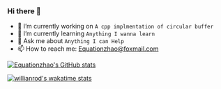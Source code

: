 ### Hi there 👋

- 🔭 I’m currently working on `A cpp implmentation of circular buffer`
- 🌱 I’m currently learning `Anything I wanna learn`
- 💬 Ask me about `Anything I can Help`
- 📫 How to reach me: Equationzhao@foxmail.com

[![Equationzhao's GitHub stats](https://github-readme-stats.vercel.app/api?username=Equationzhao&show_icons=true&theme=onedark)](https://github.com/anuraghazra/github-readme-stats)

[![willianrod's wakatime stats](https://github-readme-stats.vercel.app/api/wakatime?username=Equation&layout=compact)](https://github.com/anuraghazra/github-readme-stats)
